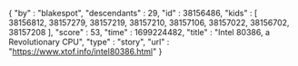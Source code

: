 {
  "by" : "blakespot",
  "descendants" : 29,
  "id" : 38156486,
  "kids" : [ 38156812, 38157279, 38157219, 38157210, 38157106, 38157022, 38156702, 38157208 ],
  "score" : 53,
  "time" : 1699224482,
  "title" : "Intel 80386, a Revolutionary CPU",
  "type" : "story",
  "url" : "https://www.xtof.info/intel80386.html"
}
